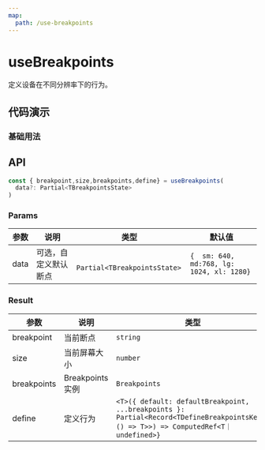 ```yaml
---
map:
  path: /use-breakpoints
---
```


# useBreakpoints
定义设备在不同分辨率下的行为。

## 代码演示

### 基础用法

<demo src="./demo/demo.vue"
  lang="vue"
  title="基础用法"
  desc="根据屏幕大小发生变化">
</demo>

## API

```javascript
const { breakpoint,size,breakpoints,define} = useBreakpoints(
  data?: Partial<TBreakpointsState>
)
```

### Params

| 参数    | 说明                               | 类型      | 默认值 |
| ------- | ---------------------------------- | --------- | ------ |
| data   | 可选，自定义默认断点          | ` Partial<TBreakpointsState>` | `{  sm: 640, md:768, lg: 1024, xl: 1280} `|


### Result

| 参数     | 说明                       | 类型      |
| -------- | -------------------------- | --------- |
| breakpoint     | 当前断点       |     `string`  |
| size  | 当前屏幕大小 | `number` |
| breakpoints  |   Breakpoints 实例   | `Breakpoints`  |
| define     | 定义行为| `<T>({ default: defaultBreakpoint, ...breakpoints }: Partial<Record<TDefineBreakpointsKeys, () => T>>) => ComputedRef<T｜undefined>}`|